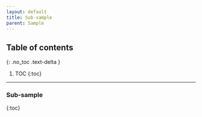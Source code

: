 ```yaml
---
layout: default
title: Sub-sample
parent: Sample
---
```


## Table of contents
{: .no_toc .text-delta }

1. TOC
{:toc}

---
### Sub-sample
{:toc}